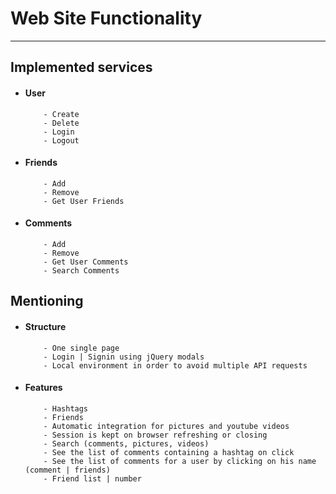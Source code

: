 # Web Site Functionality
--------------------

## Implemented services 
 
- #### User
    ```
        - Create
        - Delete
        - Login
        - Logout
    ```
    
- #### Friends
    ```
        - Add
        - Remove
        - Get User Friends
    ```
    
- #### Comments
    ```
        - Add
        - Remove
        - Get User Comments
        - Search Comments
    ```

## Mentioning
 
- #### Structure
    ```
        - One single page
        - Login | Signin using jQuery modals
        - Local environment in order to avoid multiple API requests
    ```
    
- #### Features
    ```
        - Hashtags
        - Friends
        - Automatic integration for pictures and youtube videos
        - Session is kept on browser refreshing or closing
        - Search (comments, pictures, videos)
        - See the list of comments containing a hashtag on click
        - See the list of comments for a user by clicking on his name (comment | friends)
        - Friend list | number
    ```
